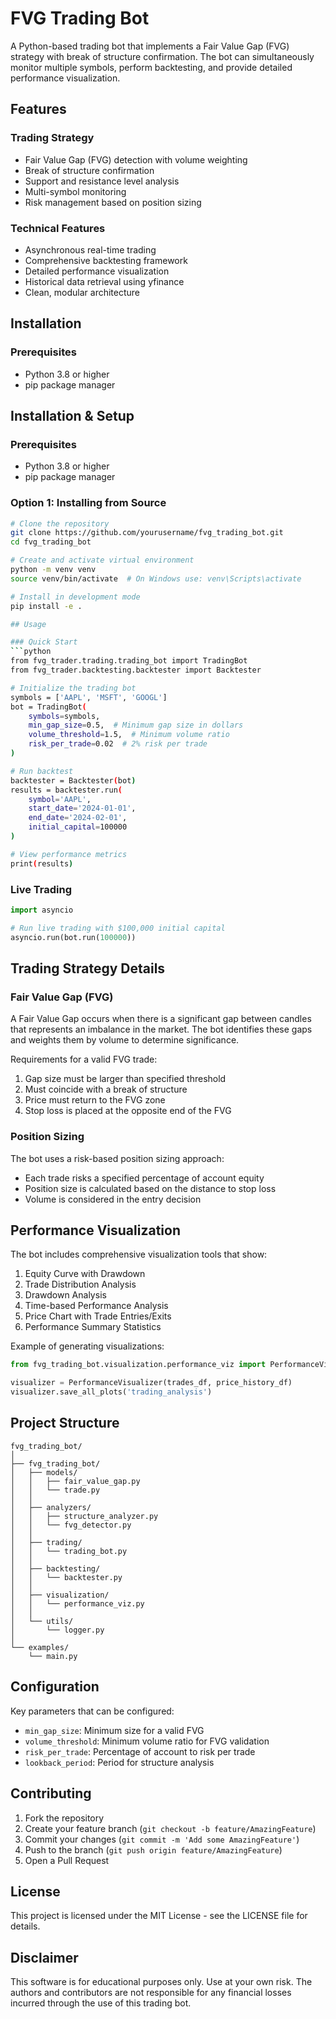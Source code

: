 # FVG Trading Bot

A Python-based trading bot that implements a Fair Value Gap (FVG) strategy with break of structure confirmation. The bot can simultaneously monitor multiple symbols, perform backtesting, and provide detailed performance visualization.

## Features

### Trading Strategy
- Fair Value Gap (FVG) detection with volume weighting
- Break of structure confirmation
- Support and resistance level analysis
- Multi-symbol monitoring
- Risk management based on position sizing

### Technical Features
- Asynchronous real-time trading
- Comprehensive backtesting framework
- Detailed performance visualization
- Historical data retrieval using yfinance
- Clean, modular architecture

## Installation

### Prerequisites
- Python 3.8 or higher
- pip package manager

## Installation & Setup

### Prerequisites
- Python 3.8 or higher
- pip package manager

### Option 1: Installing from Source
```bash
# Clone the repository
git clone https://github.com/yourusername/fvg_trading_bot.git
cd fvg_trading_bot

# Create and activate virtual environment
python -m venv venv
source venv/bin/activate  # On Windows use: venv\Scripts\activate

# Install in development mode
pip install -e .

## Usage

### Quick Start
```python
from fvg_trader.trading.trading_bot import TradingBot
from fvg_trader.backtesting.backtester import Backtester

# Initialize the trading bot
symbols = ['AAPL', 'MSFT', 'GOOGL']
bot = TradingBot(
    symbols=symbols,
    min_gap_size=0.5,  # Minimum gap size in dollars
    volume_threshold=1.5,  # Minimum volume ratio
    risk_per_trade=0.02  # 2% risk per trade
)

# Run backtest
backtester = Backtester(bot)
results = backtester.run(
    symbol='AAPL',
    start_date='2024-01-01',
    end_date='2024-02-01',
    initial_capital=100000
)

# View performance metrics
print(results)
```

### Live Trading
```python
import asyncio

# Run live trading with $100,000 initial capital
asyncio.run(bot.run(100000))
```

## Trading Strategy Details

### Fair Value Gap (FVG)
A Fair Value Gap occurs when there is a significant gap between candles that represents an imbalance in the market. The bot identifies these gaps and weights them by volume to determine significance.

Requirements for a valid FVG trade:
1. Gap size must be larger than specified threshold
2. Must coincide with a break of structure
3. Price must return to the FVG zone
4. Stop loss is placed at the opposite end of the FVG

### Position Sizing
The bot uses a risk-based position sizing approach:
- Each trade risks a specified percentage of account equity
- Position size is calculated based on the distance to stop loss
- Volume is considered in the entry decision

## Performance Visualization

The bot includes comprehensive visualization tools that show:
1. Equity Curve with Drawdown
2. Trade Distribution Analysis
3. Drawdown Analysis
4. Time-based Performance Analysis
5. Price Chart with Trade Entries/Exits
6. Performance Summary Statistics

Example of generating visualizations:
```python
from fvg_trading_bot.visualization.performance_viz import PerformanceVisualizer

visualizer = PerformanceVisualizer(trades_df, price_history_df)
visualizer.save_all_plots('trading_analysis')
```

## Project Structure
```
fvg_trading_bot/
│
├── fvg_trading_bot/
│   ├── models/
│   │   ├── fair_value_gap.py
│   │   └── trade.py
│   │
│   ├── analyzers/
│   │   ├── structure_analyzer.py
│   │   └── fvg_detector.py
│   │
│   ├── trading/
│   │   └── trading_bot.py
│   │
│   ├── backtesting/
│   │   └── backtester.py
│   │
│   ├── visualization/
│   │   └── performance_viz.py
│   │
│   └── utils/
│       └── logger.py
│
└── examples/
    └── main.py
```

## Configuration

Key parameters that can be configured:
- `min_gap_size`: Minimum size for a valid FVG
- `volume_threshold`: Minimum volume ratio for FVG validation
- `risk_per_trade`: Percentage of account to risk per trade
- `lookback_period`: Period for structure analysis

## Contributing

1. Fork the repository
2. Create your feature branch (`git checkout -b feature/AmazingFeature`)
3. Commit your changes (`git commit -m 'Add some AmazingFeature'`)
4. Push to the branch (`git push origin feature/AmazingFeature`)
5. Open a Pull Request

## License

This project is licensed under the MIT License - see the LICENSE file for details.

## Disclaimer

This software is for educational purposes only. Use at your own risk. The authors and contributors are not responsible for any financial losses incurred through the use of this trading bot.